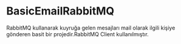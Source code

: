 # BasicEmailRabbitMQ
RabbitMQ kullanarak kuyruğa gelen mesajları mail olarak ilgili kişiye gönderen basit bir projedir.RabbitMQ Client kullanılmıştır.
